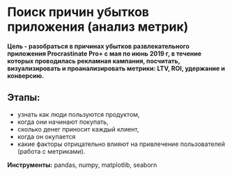 # Поиск причин убытков приложения (анализ метрик)
**Цель - разобраться в причинах убытков развлекательного приложения Procrastinate Pro+ с мая по июнь 2019 г, в течение которых проводилась рекламная кампания, посчитать, визуализировать и проанализировать метрики: LTV, ROI, удержание и конверсию.**
## Этапы:
- узнать как люди пользуются продуктом,
- когда они начинают покупать,
- сколько денег приносит каждый клиент,
- когда он окупается
- какие факторы отрицательно влияют на привлечение пользователей (работа с метриками).

**Инструменты:** pandas, numpy, matplotlib, seaborn
